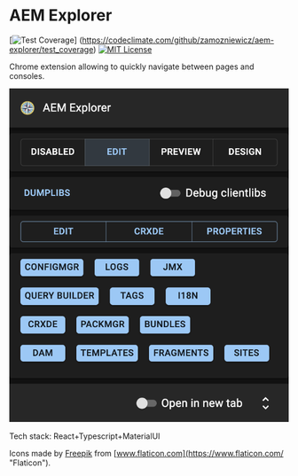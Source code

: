# AEM Explorer

[![Test Coverage](https://api.codeclimate.com/v1/badges/36ef9364544cb01b2048/test_coverage)]
(https://codeclimate.com/github/zamozniewicz/aem-explorer/test_coverage)
[![MIT License](https://img.shields.io/badge/License-MIT-blue.svg)](LICENSE)

Chrome extension allowing to quickly navigate between pages and consoles.

![AEM Explorer](/aem-explorer.png)

Tech stack: React+Typescript+MaterialUI

Icons made by [Freepik](https://www.freepik.com "Freepik") from [www.flaticon.com](https://www.flaticon.com/ "Flaticon").
